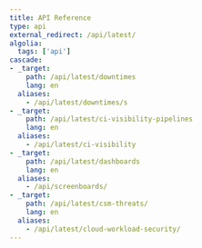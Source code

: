 ```yaml
---
title: API Reference
type: api
external_redirect: /api/latest/
algolia:
  tags: ['api']
cascade:
- _target:
    path: /api/latest/downtimes
    lang: en
  aliases:
    - /api/latest/downtimes/s
- _target:
    path: /api/latest/ci-visibility-pipelines
    lang: en
  aliases:
    - /api/latest/ci-visibility
- _target:
    path: /api/latest/dashboards
    lang: en
  aliases:
    - /api/screenboards/
- _target:
    path: /api/latest/csm-threats/
    lang: en
  aliases:
    - /api/latest/cloud-workload-security/
---
```

